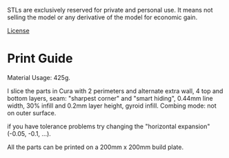STLs are exclusively reserved for private and personal use. It means not selling the model or any derivative of the model for economic gain.

[License](https://creativecommons.org/licenses/by-nc-sa/4.0/)

# Print Guide

Material Usage: 425g.

I slice the parts in Cura with 2 perimeters and alternate extra wall, 4 top and bottom layers, seam: "sharpest corner" and "smart hiding", 0.44mm line width, 30% infill and 0.2mm layer height, gyroid infill. Combing mode: not on outer surface.

if you have tolerance problems try changing the "horizontal expansion" (-0.05, -0.1, ...).

All the parts can be printed on a 200mm x 200mm build plate.
